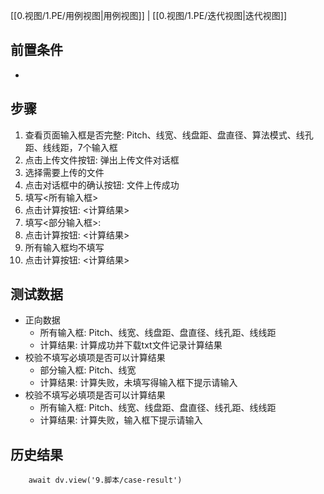 [[0.视图/1.PE/用例视图|用例视图]] | [[0.视图/1.PE/迭代视图|迭代视图]]

## 前置条件

- 

## 步骤

1. 查看页面输入框是否完整: Pitch、线宽、线盘距、盘直径、算法模式、线孔距、线线距，7个输入框
2. 点击上传文件按钮: 弹出上传文件对话框
3. 选择需要上传的文件
4. 点击对话框中的确认按钮: 文件上传成功
5. 填写<所有输入框>
6. 点击计算按钮: <计算结果>
7. 填写<部分输入框>: 
8. 点击计算按钮: <计算结果>
9. 所有输入框均不填写
10. 点击计算按钮: <计算结果>

## 测试数据

- 正向数据
	- 所有输入框: Pitch、线宽、线盘距、盘直径、线孔距、线线距
	- 计算结果: 计算成功并下载txt文件记录计算结果
- 校验不填写必填项是否可以计算结果
	- 部分输入框: Pitch、线宽
	- 计算结果: 计算失败，未填写得输入框下提示请输入
- 校验不填写必填项是否可以计算结果
	- 所有输入框: Pitch、线宽、线盘距、盘直径、线孔距、线线距
	- 计算结果: 计算失败，输入框下提示请输入

## 历史结果

```dataviewjs
    await dv.view('9.脚本/case-result')
```
